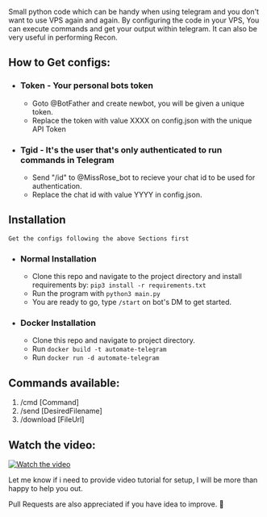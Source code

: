 Small python code which can be handy when using telegram and you don't want to use VPS again and again.
By configuring the code in your VPS,
You can execute commands and get your output within telegram.
It can also be very useful in performing Recon.

## How to Get configs:
- ### Token - Your personal bots token
    - Goto @BotFather and create newbot, you will be given a unique token.
    - Replace the token with value XXXX on config.json with the unique API Token

- ### Tgid - It's the user that's only authenticated to run commands in Telegram
    - Send "/id" to @MissRose_bot to recieve your chat id to be used for authentication.
    - Replace the chat id with value YYYY in config.json.

## Installation
    Get the configs following the above Sections first
- ### Normal Installation
    - Clone this repo and navigate to the project directory and install requirements by: `pip3 install -r requirements.txt`
    - Run the program with `python3 main.py`
    - You are ready to go, type `/start` on bot's DM to get started.
- ### Docker Installation
    - Clone this repo and navigate to project directory. 
    - Run `docker build -t automate-telegram`
    - Run `docker run -d automate-telegram`

## Commands available:

1. /cmd [Command]
2. /send [DesiredFilename]
3. /download [FileUrl]

## Watch the video:

[![Watch the video](https://i.imgur.com/yotnyJZ.jpeg)](https://youtu.be/cpdY3bkFBuY)

Let me know if i need to provide video tutorial for setup, I will be more than happy to help you out.

Pull Requests are also appreciated if you have idea to improve. 🙂
